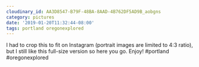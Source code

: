 ```yaml
---
cloudinary_id: AA3D8547-B79F-48BA-8AAD-4B762DF5AD9B_aobgns
category: pictures
date: '2019-01-20T11:32:44-08:00'
tags: portland oregonexplored
---
```


I had to crop this to fit on Instagram (portrait images are limited to 4:3 ratio), but I still like this full-size version so here you go. Enjoy! #portland #oregonexplored